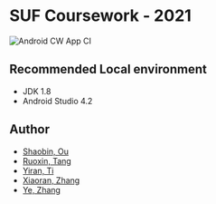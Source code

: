 # SUF Coursework - 2021

![Android CW App CI](https://github.com/ousheobin/suf-cw-millions-app/workflows/Android%20CW%20App%20CI/badge.svg?branch=master)

## Recommended Local environment

- JDK 1.8
- Android Studio 4.2

## Author

- [Shaobin, Ou](https://github.com/ousheobin/)
- [Ruoxin, Tang](https://github.com/TeresaTang98)
- [Yiran, Ti](https://github.com/sidan26)
- [Xiaoran, Zhang](https://github.com/Xiaoran46)
- [Ye, Zhang](https://github.com/Ap-Zh)
